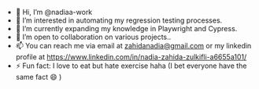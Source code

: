 - 👋 Hi, I’m @nadiaa-work
- 👀 I’m interested in automating my regression testing processes.
- 🌱 I’m currently expanding my knowledge in Playwright and Cypress.
- 💞️ I’m open to collaboration on various projects..
- 📫  You can reach me via email at zahidanadia@gmail.com or my linkedin profile at https://www.linkedin.com/in/nadia-zahida-zulkifli-a6655a101/
- ⚡ Fun fact: I love to eat but hate exercise haha (I bet everyone have the same fact 😄 )

<!---
nadiaa-work/nadiaa-work is a ✨ special ✨ repository because its `README.md` (this file) appears on your GitHub profile.
You can click the Preview link to take a look at your changes.
--->
